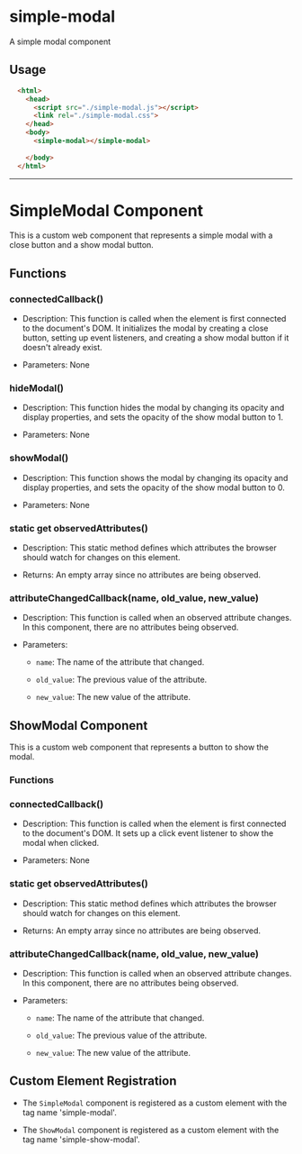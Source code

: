# simple-modal
A simple modal component

## Usage

```html
  <html>
    <head>
      <script src="./simple-modal.js"></script>
      <link rel="./simple-modal.css">
    </head>
    <body>
      <simple-modal></simple-modal>
    
    </body>
  </html>

```

---

# SimpleModal Component


This is a custom web component that represents a simple modal with a close button and a show modal button.


## Functions


### connectedCallback()

- Description: This function is called when the element is first connected to the document's DOM. It initializes the modal by creating a close button, setting up event listeners, and creating a show modal button if it doesn't already exist.

- Parameters: None


### hideModal()

- Description: This function hides the modal by changing its opacity and display properties, and sets the opacity of the show modal button to 1.

- Parameters: None


### showModal()

- Description: This function shows the modal by changing its opacity and display properties, and sets the opacity of the show modal button to 0.

- Parameters: None


### static get observedAttributes()

- Description: This static method defines which attributes the browser should watch for changes on this element.

- Returns: An empty array since no attributes are being observed.


### attributeChangedCallback(name, old_value, new_value)

- Description: This function is called when an observed attribute changes. In this component, there are no attributes being observed.

- Parameters:

  - `name`: The name of the attribute that changed.

  - `old_value`: The previous value of the attribute.

  - `new_value`: The new value of the attribute.


## ShowModal Component


This is a custom web component that represents a button to show the modal.


### Functions


### connectedCallback()

- Description: This function is called when the element is first connected to the document's DOM. It sets up a click event listener to show the modal when clicked.

- Parameters: None


### static get observedAttributes()

- Description: This static method defines which attributes the browser should watch for changes on this element.

- Returns: An empty array since no attributes are being observed.


### attributeChangedCallback(name, old_value, new_value)

- Description: This function is called when an observed attribute changes. In this component, there are no attributes being observed.

- Parameters:

  - `name`: The name of the attribute that changed.

  - `old_value`: The previous value of the attribute.

  - `new_value`: The new value of the attribute.


## Custom Element Registration


- The `SimpleModal` component is registered as a custom element with the tag name 'simple-modal'.

- The `ShowModal` component is registered as a custom element with the tag name 'simple-show-modal'.
